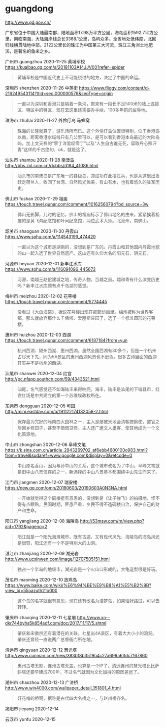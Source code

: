 # guangdong

http://www.gd.gov.cn/

广东省位于中国大陆最南部，陆地面积17.98万平方公里，海岛面积1592.7平方公里，南临南海，大陆海岸线总长3368.1公里，岛屿众多。全省地处低纬度，北回归线横贯陆地中部。2122公里长的珠江为中国第三大河流，珠江三角洲土地肥沃，是著名的鱼米之乡。

广州市 guangzhou 2020-11-25 黄埔军校 https://kuaibao.qq.com/s/20181103A14JJV00?refer=spider

> 黄埔军校是中国近代史上不可能绕过的地方，决定了中国的命运。

深圳市 shenzhen 2020-11-26 中英街 https://www.fliggy.com/content/d-216249543114?ttid=seo.000000576&seoType=origin

> 一直以为深圳和香港只是隔着一条河，原来有一段长不足500米的陆上连接区，特区中的特区，现在去这里还需要办手续，100多年前的屈辱地。

珠海市 zhuhai 2020-11-27 外伶仃岛 马蜂窝

> 珠海的长隆就算了，游乐场所而已。这个外伶仃岛位置很特别，位于香港岛以南，距离香港水域线只有几公里可以，是可以看到香港本岛最近的大陆岛屿。加上文天祥的“零丁洋里叹零丁”以及“人生自古谁无死，留取丹心照汗青”这样的千古绝句，ok，就是这了。

汕头市 shantou 2020-11-28 南澳岛 http://bbs.zol.com.cn/dcbbs/d184_41086.html

> 汕头市的南澳岛是广东唯一的县级岛，郑成功在此招过兵，也是从这里出发赶走荷兰人，收回了台湾。自然风光优美，有山有水，也有着悠久的驻军历史。

佛山市 foshan 2020-11-29 祖庙 https://touch.travel.qunar.com/comment/10162560794?bd_source=3w

> 佛山无影脚，儿时的记忆，佛山的祖庙标示了佛山地名的由来，紧紧挨着祖庙的是黄飞鸿纪念馆和叶问纪念馆，两位武术大师。北沧州，南佛山。

韶关市 shaoguan 2020-11-30 丹霞山 https://www.sohu.com/a/114543199_474420

> 一直以为这个城市是湖南的，没想到是广东的。丹霞山和其他国内丹霞地貌的山一起入选了世界自然遗产。这山还有久仰大名的阳元石，阴元石。

河源市 heyuan 2020-12-01 新丰江水库 https://www.sohu.com/a/116091096_445672

> 河源，南越王赵佗建城之地，传奇人物，百越之首。越和粤有什么演变历史吗？新丰江水库颇有点千岛湖的感觉。

梅州市 meizhou 2020-12-02 花萼楼 https://touch.travel.qunar.com/comment/5774445

> 没看过《大鱼海棠》，据说花萼楼出现在那部动画里。梅州被称为世界客都，那么就放弃那什么千佛塔、爱丽斯庄园了，选了一个标准圆形的花萼楼。

惠州市 huizhou 2020-12-03 西湖 https://touch.travel.qunar.com/comment/6187184?from=yun

> 杭州西湖、颍州西湖、惠州西湖，虽然全国西湖有30多个，但是一个杭州占尽天下先，同为5A景区的惠州西湖风景也不逊色。很多古诗里面的西湖其实并不是杭州的西湖。

汕尾市 shanwei 2020-12-04 红宫 http://pc.nfapp.southcn.com/59/4343521.html

> 汕尾，名气感觉还不如海陆丰来得响亮，海丰，陆丰是汕尾的下辖县市，红宫红场是中共建立的第一个苏维埃政权所在。

东莞市 dongguan 2020-12-05 可园 http://mini.eastday.com/a/191122174132058-2.html

> 保存最为完好的岭南四大园林之一，主人是屡被天地会清朝按察使，罢官之后回乡修园子，甚至不惜借贷修。主人还广邀文人墨客，使其地成为一个文化策源地。

中山市 zhongshan 2020-12-06 阜峰文笔 https://k.sina.com.cn/article_2943269702_af6ebb4600100o983.html?from=travel&sudaref=www.google.com&display=0&retcode=0

> 中山原名香山，因为与孙中山的关系，这个城市改名为了中山，阜峰文笔就是旧中山八景仅存的之一，新选择的中山八景基本都围绕中山先生而来了。

江门市 jiangmen 2020-12-07 瑞安楼 https://new.qq.com/omn/20190603/20190603A0N3NA.html

> 一开始就觉得这个碉楼挺有意思的，没想到是《让子弹飞》的拍摄地，怪不得有点眼熟。民国时期，匪患严重，乡民不得不造碉楼自治，保护自己的财产和生命。

阳江市 yangjiang 2020-12-08 海陵岛 http://53msw.com/m/view.php?aid=1792&pageno=2

> 阳江就是一个阳光海滩城市，既有古迹，又有现代风光，海陵岛的海岛风还是很赞，阳江还有一个不是特别大的山洞。

湛江市 zhanjiang 2020-12-09 湖光岩 http://www.ucxinwen.com/image/12707505151.html

> 独占一个半岛的地级市，湖光岩是一个火山口形成的，大龟造型很是好玩。

茂名市 maoming 2020-12-10 放鸡岛 https://www.baike.com/wiki/%E6%94%BE%E9%B8%A1%E5%B2%9B?view_id=55oazuth21o000

> 这个岛的名字就很有意思，现在还有改名为潜梦岛，如果恰好路过，可以去转转。

肇庆市 zhaoqing 2020-12-11 七星岩 http://www.xn--dkr744byha5k854adf.com/doc/2017/11/17/5.shtml

> 肇庆和宋徽宗还有着潜在的关联，七星岩4A景区，有着大大小小的溶洞。肇庆还曾经一直说两广总督衙门所在地。

清远市 qingyuan 2020-12-12 慧光塔 http://www.cunman.com/new/383b18b3519b4c27a699a63dc7167860

> 惠州古塔无影，连州古塔无盖，也算是一个IP了，清远连州的慧光塔比比萨斜塔还要早建成700年，不过名气就因为文化加持的原因差远了。

潮州市 chaozhou 2020-12-13 广济桥 http://www.win4000.com/wallpaper_detail_151801_4.html

> 好花哨的桥啊，据称是古代四大名桥之一，与赵州桥齐名。

揭阳市 jieyang 2020-12-14

云浮市 yunfu 2020-12-15
